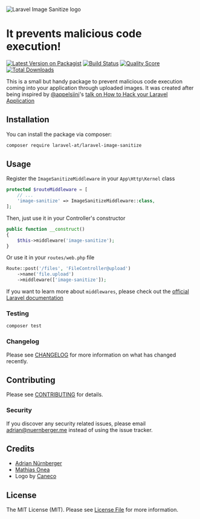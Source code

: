 ![Laravel Image Sanitize logo](https://raw.githubusercontent.com/laravel-at/laravel-image-sanitize/master/art/logo.png)

# It prevents malicious code execution!

[![Latest Version on Packagist](https://img.shields.io/packagist/v/laravel-at/laravel-image-sanitize.svg?style=flat-square)](https://packagist.org/packages/laravel-at/laravel-image-sanitize)
[![Build Status](https://img.shields.io/travis/laravel-at/laravel-image-sanitize/master.svg?style=flat-square)](https://travis-ci.org/laravel-at/laravel-image-sanitize)
[![Quality Score](https://img.shields.io/scrutinizer/g/laravel-at/laravel-image-sanitize.svg?style=flat-square)](https://scrutinizer-ci.com/g/laravel-at/laravel-image-sanitize)
[![Total Downloads](https://img.shields.io/packagist/dt/laravel-at/laravel-image-sanitize.svg?style=flat-square)](https://packagist.org/packages/laravel-at/laravel-image-sanitize)

This is a small but handy package to prevent malicious code execution coming into your application through uploaded images.
It was created after being inspired by [@appelsiini](https://github.com/appelsiini)'s [talk on How to Hack your Laravel Application](https://speakerdeck.com/anamus/how-your-laravel-application-can-get-hacked-f7acca32-3721-4c06-9a2e-5965cd9a4a29)

## Installation

You can install the package via composer:

```bash
composer require laravel-at/laravel-image-sanitize
```

## Usage

Register the `ImageSanitizeMiddleware` in your `App\Http\Kernel` class
``` php
protected $routeMiddleware = [
    // ...
    'image-sanitize' => ImageSanitizeMiddleware::class,
];

```

Then, just use it in your Controller's constructor
``` php
public function __construct()
{
    $this->middleware('image-sanitize');
}
```

Or use it in your `routes/web.php` file
``` php
Route::post('/files', 'FileController@upload')
    ->name('file.upload')
    ->middleware(['image-sanitize']);
```

If you want to learn more about `middlewares`, please check out the [official Laravel documentation](https://laravel.com/docs/master/middleware)

### Testing

``` bash
composer test
```

### Changelog

Please see [CHANGELOG](CHANGELOG.md) for more information on what has changed recently.

## Contributing

Please see [CONTRIBUTING](CONTRIBUTING.md) for details.

### Security

If you discover any security related issues, please email adrian@nuernberger.me instead of using the issue tracker.

## Credits

- [Adrian Nürnberger](https://github.com/nuernbergerA)
- [Mathias Onea](https://github.com/mathiasonea)
- Logo by [Caneco](https://github.com/caneco)

## License

The MIT License (MIT). Please see [License File](LICENSE.md) for more information.
